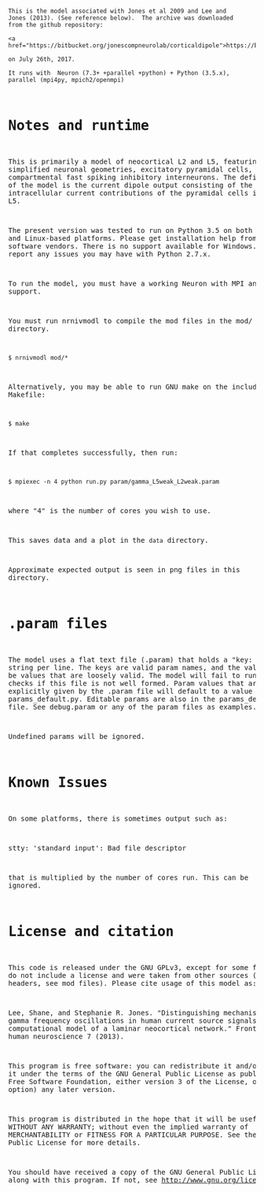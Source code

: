 <html><pre>

    This is the model associated with Jones et al 2009 and Lee and
    Jones (2013). (See reference below).  The archive was downloaded
    from the github repository:

    <a href="https://bitbucket.org/jonescompneurolab/corticaldipole">https://bitbucket.org/jonescompneurolab/corticaldipole</a>

    on July 26th, 2017.

    It runs with  Neuron (7.3+ +parallel +python) + Python (3.5.x), parallel (mpi4py, mpich2/openmpi)

Notes and runtime
================================================
This is primarily a model of neocortical L2 and L5, featuring simplified neuronal geometries, excitatory pyramidal cells, and single compartmental fast spiking inhibitory interneurons. The defining feature of the model is the current dipole output consisting of the intracellular current contributions of the pyramidal cells in L2 and L5.

The present version was tested to run on Python 3.5 on both Mac OS X and Linux-based platforms. Please get installation help from the software vendors. There is no support available for Windows. Please report any issues you may have with Python 2.7.x.

To run the model, you must have a working Neuron with MPI and Python support.

You must run nrnivmodl to compile the mod files in the mod/ directory.

`$ nrnivmodl mod/*`

Alternatively, you may be able to run GNU make on the included Makefile:

`$ make`

If that completes successfully, then run:

`$ mpiexec -n 4 python run.py param/gamma_L5weak_L2weak.param`

where "4" is the number of cores you wish to use.

This saves data and a plot in the `data` directory.

Approximate expected output is seen in png files in this directory.

.param files
================================================
The model uses a flat text file (.param) that holds a "key: value" string per line. The keys are valid param names, and the values have to be values that are loosely valid. The model will fail to run without checks if this file is not well formed. Param values that are not explicitly given by the .param file will default to a value in params_default.py. Editable params are also in the params_default.py file. See debug.param or any of the param files as examples.

Undefined params will be ignored.

Known Issues
================================================
On some platforms, there is sometimes output such as:

stty: 'standard input': Bad file descriptor

that is multiplied by the number of cores run. This can be ignored.

License and citation
================================================
This code is released under the GNU GPLv3, except for some files that do not include a license and were taken from other sources (noted in headers, see mod files). Please cite usage of this model as:

Lee, Shane, and Stephanie R. Jones. "Distinguishing mechanisms of gamma frequency oscillations in human current source signals using a computational model of a laminar neocortical network." Frontiers in human neuroscience 7 (2013).

This program is free software: you can redistribute it and/or modify it under the terms of the GNU General Public License as published by the Free Software Foundation, either version 3 of the License, or (at your option) any later version.

This program is distributed in the hope that it will be useful, but WITHOUT ANY WARRANTY; without even the implied warranty of MERCHANTABILITY or FITNESS FOR A PARTICULAR PURPOSE.  See the GNU General Public License for more details.

You should have received a copy of the GNU General Public License along with this program.  If not, see <http://www.gnu.org/licenses/>.
